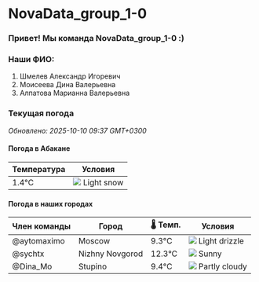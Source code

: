 # NovaData_group_1-0
### Привет! Мы команда NovaData_group_1-0 :)

### Наши ФИО:
1. Шмелев Александр Игоревич
2. Моисеева Дина Валерьевна
3. Алпатова Марианна Валерьевна

### Текущая погода
<!-- WEATHER:START -->
_Обновлено: 2025-10-10 09:37 GMT+0300_

#### Погода в Абакане

| Температура | Условия |
|-------------|----------|
| 1.4°C     | ![](https://cdn.weatherapi.com/weather/64x64/day/326.png) Light snow |

#### Погода в наших городах

| Член команды  | Город               | 🌡️ Темп.  | Условия          |
|---------------|---------------------|-----------|--------------------|
| @aytomaximo    | Moscow              |    9.3°C | ![](https://cdn.weatherapi.com/weather/64x64/day/266.png) Light drizzle |
| @sychtx        | Nizhny Novgorod     |   12.3°C | ![](https://cdn.weatherapi.com/weather/64x64/day/113.png) Sunny        |
| @Dina_Mo       | Stupino             |    9.4°C | ![](https://cdn.weatherapi.com/weather/64x64/day/116.png) Partly cloudy |

<!-- WEATHER:END -->
